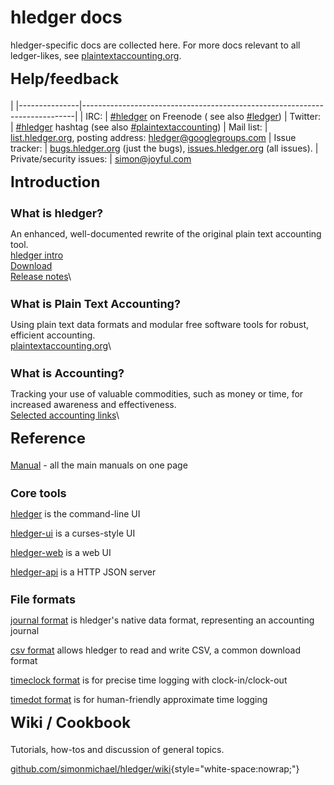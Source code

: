 # hledger docs

<style>
h2 { font-size:x-large; margin-top:0.5em; }
h3 { font-size:large; margin-bottom:0.2em; }
tr { border-top:thin solid #bbb; border-bottom:thin solid #bbb; vertical-align:top; }
td:nth-child(1) { padding-right:1em; white-space:nowrap; }
</style>

<div class="container">

hledger-specific docs are collected here. 
For more docs relevant to all ledger-likes, see [plaintextaccounting.org](http://plaintextaccounting.org).

## Help/feedback
|
|---------------|----------------------------------------------------------------------------|
| IRC:           | [#hledger](http://irc.hledger.org) on Freenode (<!-- [chat log](http://ircbrowse.net/browse/hledger); --> see also [#ledger](http://webchat.freenode.net?channels=ledger&randomnick=1)) <!-- *Quick help and background chat.* --> <!-- *If you don't get an answer promptly, you can type `sm` to alert me, or leave the window open and check back later.* -->
| Twitter:       | [#hledger](https://twitter.com/search?q=%23hledger&src=typd&f=realtime) hashtag (see also [#plaintextaccounting](https://twitter.com/search?q=%23plaintextaccounting&src=typd&f=realtime)) <!-- <a href="https://twitter.com/ledgertips">@LedgerTips</a> --> <!-- *Social!* -->
| Mail list:     | [list.hledger.org](http://list.hledger.org), posting address: hledger@googlegroups.com <!-- *Slightly less quick, more eyeballs.* -->
| Issue tracker: | [bugs.hledger.org](http://bugs.hledger.org) (just the bugs), [issues.hledger.org](http://issues.hledger.org) (all issues). <!-- *Always check here.* --> <!-- *Bug reports are welcome.* -->
| Private/security issues: | [simon@joyful.com](mailto:simon@joyful.com)
<!-- | hledger-web demo&nbsp;&nbsp; | [demo.hledger.org](http://demo.hledger.org) -->
<!-- | hledger-web on Sandstorm&nbsp;&nbsp; | [hledger-web app](https://apps.sandstorm.io/app/8x12h6p0x0nrzk73hfq6zh2jxtgyzzcty7qsatkg7jfg2mzw5n90), [issues](https://github.com/simonmichael/hledger/issues?utf8=✓&q=label%3A%22platform%3A%20sandstorm%22%20) -->
<!-- | hledger-api demo        | <\!-- [demo.hledger.org/api](http://demo.hledger.org/api/swagger.json), -\-> [in swagger editor](http://editor.swagger.io/#/?import=demo.hledger.org/api/swagger.json&no-proxy) -->

<div class="row">

<div class="col-sm-3">

## Introduction

### What is hledger?
An enhanced, well-documented rewrite of the original plain text accounting tool.\
[hledger intro](http://hledger.org)\
[Download](download.html)\
[Release notes](release-notes.html)\


### What is Plain Text Accounting?
Using plain text data formats and modular free software tools for robust, efficient accounting.\
[plaintextaccounting.org](http://plaintextaccounting.org)\


### What is Accounting?
Tracking your use of valuable commodities, such as money or time, for increased awareness and effectiveness.\
[Selected accounting links](http://github.com/simonmichael/hledger/wiki/more-docs)\

</div>

<div class="col-sm-3">

## Reference

[Manual](manual.html) - all the main manuals on one page

### Core tools

[hledger](hledger.html)
is the command-line UI

[hledger-ui](hledger-ui.html)
is a curses-style UI

[hledger-web](hledger-web.html)
is a web UI

[hledger-api](hledger-api.html)
is a HTTP JSON server

### File formats

[journal format](journal.html)
is hledger's native data format, representing an accounting journal

[csv format](csv.html)
allows hledger to read and write CSV, a common download format

[timeclock format](timeclock.html)
is for precise time logging with clock-in/clock-out

[timedot format](timedot.html)
is for human-friendly approximate time logging

</div>

<div class="col-sm-3">

## Wiki / Cookbook

Tutorials, how-tos and discussion of general topics.

[github.com/simonmichael/hledger/wiki](https://github.com/simonmichael/hledger/wiki){style="white-space:nowrap;"}

</div>

</div> <!-- row -->
</div> <!-- container -->

<!-- For more docs relevant to all ledger-likes, see also [plaintextaccounting.org](http://plaintextaccounting.org)  -->

